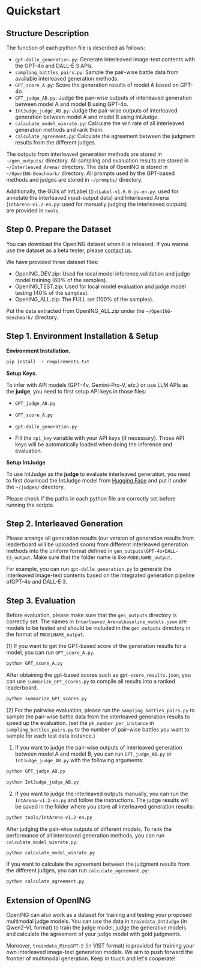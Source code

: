 # Quickstart

## Structure Description

The function of each python file is described as follows:

- `gpt-dalle_generation.py`: Generate interleaved image-text contents with the GPT-4o and DALL-E·3 APIs.
- `sampling_battles_pairs.py`: Sample the pair-wise battle data from available interleaved generation methods.
- `GPT_score_A.py`: Score the generation results of model A based on GPT-4o.
- `GPT_judge_AB.py`: Judge the pair-wise outputs of interleaved generation between model A and model B using GPT-4o.
- `IntJudge_judge_AB.py`: Judge the pair-wise outputs of interleaved generation between model A and model B using IntJudge.
- `calculate_model_winrate.py`: Calculate the win rate of all interleaved generation methods and rank them.
- `calculate_agreement.py`: Calculate the agreement between the judgment results from the different judges.

The outputs from interleaved generation methods are stored in `~/gen_outputs/` directory. All sampling and evaluation results are stored in `~/Interleaved_Arena/` directory. The data of OpenING is stored in `~/OpenING-Benchmark/` directory. All prompts used by the GPT-based methods and judges are stored in `~/prompts/` directory.

Additionally, the GUIs of IntLabel (`IntLabel-v1.6.0-js-en.py`: used for annotate the interleaved input-output data) and Interleaved Arena (`IntArena-v1.2-en.py`: used for manually judging the interleaved outputs) are provided in `tools`.

## Step 0. Prepare the Dataset

You can download the OpenING dataset when it is released. If you wanna use the dataset as a beta tester, please [contact us](https://github.com/LanceZPF/OpenING?tab=readme-ov-file#contact). 

We have provided three dataset files:

- OpenING_DEV.zip: Used for local model inference,validation and judge model training (60% of the samples).
- OpenING_TEST.zip: Used for local model evaluation and judge model testing (40% of the samples).
- OpenING_ALL.zip: The FULL set (100% of the samples).

Put the data extracted from OpenING_ALL.zip under the `~/OpenING-Benchmark/` directory.

## Step 1. Environment Installation & Setup

**Environment Installation.**

```bash
pip install -r requirements.txt
```

**Setup Keys.**

To infer with API models (GPT-4v, Gemini-Pro-V, etc.) or use LLM APIs as the **judge**, you need to first setup API keys in those files:

- `GPT_judge_AB.py`
- `GPT_score_A.py`
- `gpt-dalle_generation.py`

- Fill the `api_key` variable with your API keys (if necessary). Those API keys will be automatically loaded when doing the inference and evaluation.

**Setup IntJudge**

To use IntJudge as the **judge** to evaluate interleaved generation, you need to first download the IntJudge model from [Hugging Face](https://huggingface.co/IntJudge/IntJudge) and put it under the `~/judges/` directory.

<!-- You should also download Qwen2-VL-7B-Instruct from Hugging Face and put it under the `~/.cache/` directory.-->

Please check if the paths in each python file are correctly set before running the scripts.

## Step 2. Interleaved Generation

Please arrange all generation results (our version of generation results from leaderboard will be uploaded soom) from different interleaved generation methods into the uniform format defined in `gen_outputs\GPT-4o+DALL-E3_output`. Make sure that the folder name is like `MODELNAME_output`.

For example, you can run `gpt-dalle_generation.py` to generate the interleaved image-text contents based on the integrated generation pipeline ofGPT-4o and DALL-E·3.

## Step 3. Evaluation

Before evaluation, please make sure that the `gen_outputs` directory is correctly set. The names in `Interleaved_Arena\baseline_models.json` are models to be tested and should be included in the `gen_outputs` directory in the format of `MODELNAME_output`.

(1) If you want to get the GPT-based score of the generation results for a model, you can run `GPT_score_A.py`:

```bash
python GPT_score_A.py
```

After obtaining the gpt-based scores such as `gpt-score_results.json`, you can use `summarize_GPT_scores.py` to compile all results into a ranked leaderboard.

```bash
python summarize_GPT_scores.py
```

(2) For the pairwise evaluation, please run the `sampling_battles_pairs.py` to sample the pair-wise battle data from the interleaved generation results to speed up the evaluation. (set the `pk_number_per_instance` in `sampling_battles_pairs.py` to the number of pair-wise battles you want to sample for each test data instance.)

1) If you want to judge the pair-wise outputs of interleaved generation between model A and model B, you can run `GPT_judge_AB.py` or `IntJudge_judge_AB.py` with the following arguments:

```bash
python GPT_judge_AB.py
```
```bash
python IntJudge_judge_AB.py
```

2) If you want to judge the interleaved outputs manually, you can run the `IntArena-v1.2-en.py` and follow the instructions. The judge results will be saved in the folder where you store all interleaved generation results:

```bash
python tools/IntArena-v1.2-en.py
```

After judging the pair-wise outputs of different models. To rank the performance of all interleaved generation methods, you can run `calculate_model_winrate.py`:

```bash
python calculate_model_winrate.py
```

If you want to calculate the agreement between the judgment results from the different judges, you can run `calculate_agreement.py`:

```bash
python calculate_agreement.py
```

## Extension of OpenING

OpenING can also work as a dataset for training and testing your proposed multimodal judge models. You can use the data in `traindata_IntJudge` (in Qwen2-VL format) to train the judge model, judge the generative models and calculate the agreement of your judge model with gold judgments.

Moreover, `traindata_MiniGPT-5` (in VIST format) is provided for training your own interleaved image-text generation models. We aim to push forward the frontier of multimodal generation. Keep in touch and let's cooperate!
